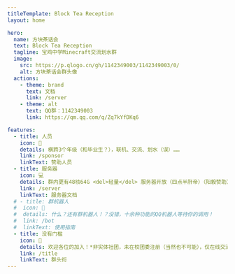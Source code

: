```yaml
---
titleTemplate: Block Tea Reception
layout: home

hero:
  name: 方块茶话会
  text: Block Tea Reception
  tagline: 宝鸡中学Minecraft交流划水群
  image:
    src: https://p.qlogo.cn/gh/1142349003/1142349003/0/
    alt: 方块茶话会群头像
  actions:
    - theme: brand
      text: 文档
      link: /server
    - theme: alt
      text: QQ群：1142349003
      link: https://qm.qq.com/q/Zq7kYfDKq6

features:
  - title: 人员
    icon: 👥
    details: 横跨3个年级（和毕业生？），联机、交流、划水（误）……
    link: /sponsor
    linkText: 赞助人员
  - title: 服务器
    icon: 💻
    details: 群内更有48核64G <del>轻量</del> 服务器开放（四点半肝帝）（阳毅赞助）
    link: /server
    linkText: 服务器文档
  # - title: 群机器人
  #  icon: 🤖
  #  details: 什么？还有群机器人！？没错，十余种功能的QQ机器人等待你的调用！
  #  link: /bot
  #  linkText: 使用指南
  - title: 没有门槛
    icon: 🚪
    details: 欢迎各位的加入！*非实体社团，未在校团委注册（当然也不可能），仅在线交流，暂无线下活动
    link: /title
    linkText: 群头衔
---
```

